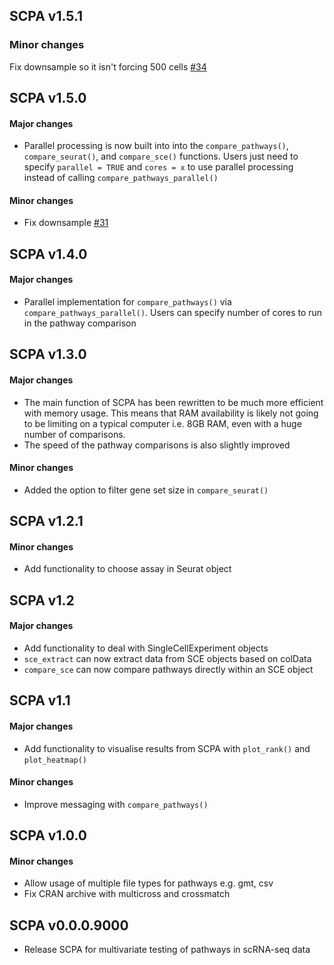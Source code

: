 ## SCPA v1.5.1

### Minor changes

Fix downsample so it isn't forcing 500 cells [#34](https://github.com/jackbibby1/SCPA/issues/34)

## SCPA v1.5.0

#### Major changes

- Parallel processing is now built into into the `compare_pathways()`, `compare_seurat()`,
and `compare_sce()` functions. Users just
need to specify `parallel = TRUE` and `cores = x` to use parallel processing instead of calling
`compare_pathways_parallel()`

#### Minor changes

- Fix downsample [#31](https://github.com/jackbibby1/SCPA/pull/31/commits/da5b7bf3a11abbf071ca5e2a9c5743a3a9f320fb)

## SCPA v1.4.0

#### Major changes

- Parallel implementation for `compare_pathways()` via `compare_pathways_parallel()`.
Users can specify number of cores to run in the pathway comparison

## SCPA v1.3.0

#### Major changes

- The main function of SCPA has been rewritten to be much more efficient with memory usage.
This means that RAM availability is likely not going to be limiting on a typical computer
i.e. 8GB RAM, even with a huge number of comparisons.
- The speed of the pathway comparisons is also slightly improved

#### Minor changes
- Added the option to filter gene set size in `compare_seurat()`

## SCPA v1.2.1

#### Minor changes

- Add functionality to choose assay in Seurat object

## SCPA v1.2

#### Major changes

- Add functionality to deal with SingleCellExperiment objects
- `sce_extract` can now extract data from SCE objects based on colData
- `compare_sce` can now compare pathways directly within an SCE object

## SCPA v1.1

#### Major changes

- Add functionality to visualise results from SCPA with
`plot_rank()` and `plot_heatmap()`

#### Minor changes
- Improve messaging with `compare_pathways()`

## SCPA v1.0.0

#### Minor changes

- Allow usage of multiple file types for pathways e.g. gmt, csv
- Fix CRAN archive with multicross and crossmatch

## SCPA v0.0.0.9000

- Release SCPA for multivariate testing of pathways in scRNA-seq data
